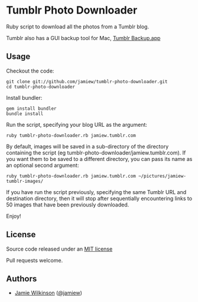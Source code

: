 Tumblr Photo Downloader
=======================

Ruby script to download all the photos from a Tumblr blog.

Tumblr also has a GUI backup tool for Mac, [Tumblr Backup.app](http://staff.tumblr.com/post/286303145/tumblr-backup-mac-beta)


Usage
-----

Checkout the code:

    git clone git://github.com/jamiew/tumblr-photo-downloader.git
    cd tumblr-photo-downloader

Install bundler:

    gem install bundler
    bundle install

Run the script, specifying your blog URL as the argument:

    ruby tumblr-photo-downloader.rb jamiew.tumblr.com

By default, images will be saved in a sub-directory of the directory containing the script (eg tumblr-photo-downloader/jamiew.tumblr.com). If you want them to be saved to a different directory, you can pass its name as an optional second argument:

    ruby tumblr-photo-downloader.rb jamiew.tumblr.com ~/pictures/jamiew-tumblr-images/ 

If you have run the script previously, specifying the same Tumblr URL and destination directory, then it will stop after sequentially encountering links to 50 images that have been previously downloaded.
 
Enjoy!



License
-------

Source code released under an [MIT license](http://en.wikipedia.org/wiki/MIT_License)

Pull requests welcome.


Authors
-------

* [Jamie Wilkinson](http://jamiedubs.com) ([@jamiew](http://github.com/jamiew))


